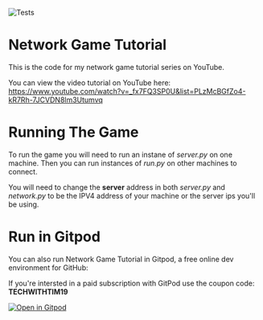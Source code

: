 ![Tests](https://github.com/mCodingLLC/SlapThatLikeButton-TestingStarterProject/actions/workflows/tests.yml/badge.svg)

# Network Game Tutorial

This is the code for my network game tutorial series on YouTube.

You can view the video tutorial on YouTube here: https://www.youtube.com/watch?v=_fx7FQ3SP0U&list=PLzMcBGfZo4-kR7Rh-7JCVDN8lm3Utumvq

# Running The Game
To run the game you will need to run an instane of *server.py* on one machine. Then you can run instances of *run.py* on other machines to connect.

You will need to change the **server** address in both *server.py* and *network.py* to be the IPV4 address of your machine or the server ips you'll be using.

# Run in Gitpod

You can also run Network Game Tutorial in Gitpod, a free online dev environment for GitHub:

If you're intersted in a paid subscription with GitPod use the coupon code: **TECHWITHTIM19**

[![Open in Gitpod](https://gitpod.io/button/open-in-gitpod.svg)](https://gitpod.io/#https://github.com/techwithtim/Network-Game-Tutorial/blob/master/run.py)
